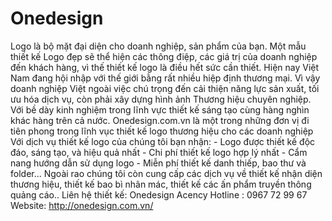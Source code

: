 # Onedesign
Logo là bộ mặt đại diện cho doanh nghiệp, sản phẩm của bạn. Một mẫu thiết kế Logo đẹp sẽ thể hiện các thông điệp, các giá trị của doanh nghiệp đến khách hàng, vì thế thiết kế logo là điều hết sức cần thiết. Hiện nay Việt Nam đang hội nhập với thế giới bằng rất nhiều hiệp định thương mại. Vì vậy doanh nghiệp Việt ngoài việc chú trọng đến cải thiện năng lực sản xuất, tối ưu hóa dịch vụ, còn phải xây dựng hình ảnh Thương hiệu chuyên nghiệp. Với bề dày kinh nghiệm trong lĩnh vực thiết kế sáng tạo cùng hàng nghìn khác hàng trên cả nước. Onedesign.com.vn là một trong những đơn vị đi tiên phong trong lĩnh vục thiết kế logo thương hiệu cho các doanh nghiệp Với dịch vụ thiết kế logo của chúng tôi bạn nhận: - Logo được thiết kế độc đáo, sáng tạo, và hiệu quả nhất - Chi phí thiết kế logo hợp lý nhất  - Cẩm nang hướng dẫn sử dụng logo - Miễn phí thiết kế danh thiếp, bao thư và folder... Ngoài rao chúng tôi còn cung cấp các dịch vụ về thiết kế nhận diện thương hiệu, thiết kế bao bì nhãn mác, thiết kế các ấn phẩm truyền thông quảng cáo.. Liên hệ thiết kế:  Onedesign Acency Hotline :  0967 72 99 67  Website: http://onedesign.com.vn/
